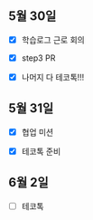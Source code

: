 ## 5월 30일

- [x] 학습로그 근로 회의
- [x] step3 PR
- [x] 나머지 다 테코톡!!!


## 5월 31일

- [x] 협업 미션
- [x] 테코톡 준비


## 6월 2일

- [ ] 테코톡
